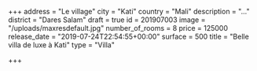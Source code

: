 +++
address = "Le village"
city = "Kati"
country = "Mali"
description = "..."
district = "Dares Salam"
draft = true
id = 201907003
image = "/uploads/maxresdefault.jpg"
number_of_rooms = 8
price = 125000
release_date = "2019-07-24T22:54:55+00:00"
surface = 500
title = "Belle villa de luxe à Kati"
type = "Villa"

+++
